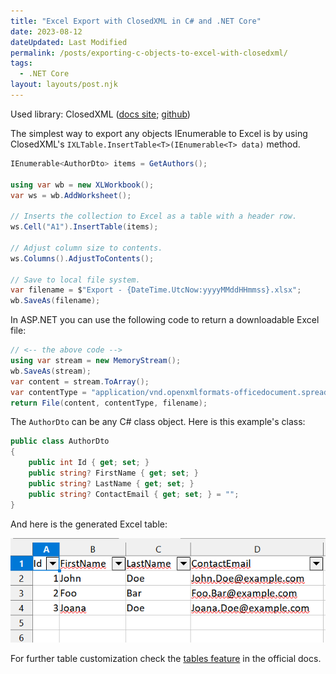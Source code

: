 ```yaml
---
title: "Excel Export with ClosedXML in C# and .NET Core"
date: 2023-08-12
dateUpdated: Last Modified
permalink: /posts/exporting-c-objects-to-excel-with-closedxml/
tags:
  - .NET Core
layout: layouts/post.njk
---
```


Used library: ClosedXML ([docs site](https://docs.closedxml.io); [github](https://github.com/ClosedXML/ClosedXML))

The simplest way to export any objects IEnumerable to Excel is by using ClosedXML's `IXLTable.InsertTable<T>(IEnumerable<T> data)` method.

```cs
IEnumerable<AuthorDto> items = GetAuthors();

using var wb = new XLWorkbook();
var ws = wb.AddWorksheet();

// Inserts the collection to Excel as a table with a header row.
ws.Cell("A1").InsertTable(items);

// Adjust column size to contents.
ws.Columns().AdjustToContents();

// Save to local file system.
var filename = $"Export - {DateTime.UtcNow:yyyyMMddHHmmss}.xlsx";
wb.SaveAs(filename);
```

In ASP.NET you can use the following code to return a downloadable Excel file:

```cs
// <-- the above code -->
using var stream = new MemoryStream();
wb.SaveAs(stream);
var content = stream.ToArray();
var contentType = "application/vnd.openxmlformats-officedocument.spreadsheetml.sheet";
return File(content, contentType, filename);
```

The `AuthorDto` can be any C# class object. Here is this example's class:

```cs
public class AuthorDto
{
    public int Id { get; set; }
    public string? FirstName { get; set; }
    public string? LastName { get; set; }
    public string? ContactEmail { get; set; } = "";
}
```

And here is the generated Excel table:

![](/img/2023-08-12-exporting-to-excel-with-closedxml-in-dotnet/img01-excel-file-sample-table.png)

For further table customization check the [tables feature](https://docs.closedxml.io/en/latest/features/tables.html) in the official docs.
